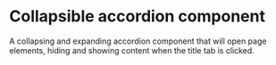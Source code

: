 # Collapsible accordion component

A collapsing and expanding accordion component that will open page elements, hiding and showing content when the title tab is clicked.